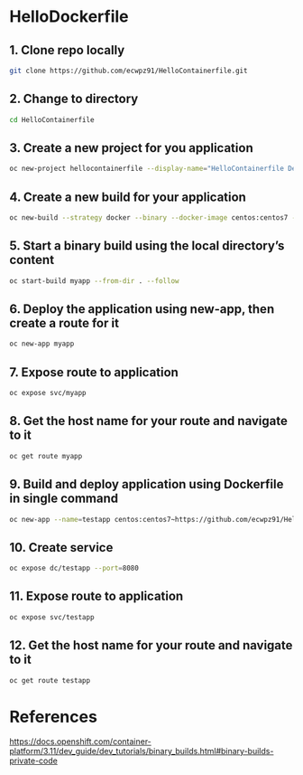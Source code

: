 # HelloDockerfile


## 1. Clone repo locally

```sh
git clone https://github.com/ecwpz91/HelloContainerfile.git
```

## 2. Change to directory

```sh
cd HelloContainerfile
```

## 3. Create a new project for you application

```sh
oc new-project hellocontainerfile --display-name="HelloContainerfile Demo"
```

## 4. Create a new build for your application

```sh
oc new-build --strategy docker --binary --docker-image centos:centos7 --name myapp
```

## 5. Start a binary build using the local directory’s content

```sh
oc start-build myapp --from-dir . --follow
```

## 6. Deploy the application using new-app, then create a route for it

```sh
oc new-app myapp
```

## 7. Expose route to application

```sh
oc expose svc/myapp
```

## 8. Get the host name for your route and navigate to it

```sh
oc get route myapp
```

## 9. Build and deploy application using Dockerfile in single command

```sh
oc new-app --name=testapp centos:centos7~https://github.com/ecwpz91/HelloContainerfile.git --strategy=docker
```

## 10. Create service

```sh
oc expose dc/testapp --port=8080
```

## 11. Expose route to application

```sh
oc expose svc/testapp
```

## 12. Get the host name for your route and navigate to it

```sh
oc get route testapp
```

# References

https://docs.openshift.com/container-platform/3.11/dev_guide/dev_tutorials/binary_builds.html#binary-builds-private-code
